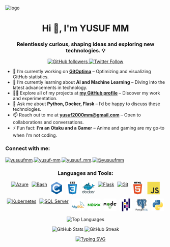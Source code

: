 ![logo](https://github.com/yusuufmm/yusuufmm/blob/main/codegif.gif)
<h1 align="center">Hi 👋, I'm YUSUF MM</h1>
<h3 align="center">Relentlessly curious, shaping ideas and exploring new technologies. 💡</h3>

<p align="center">
  <a href="https://github.com/yusuufmm">
    <img src="https://img.shields.io/github/followers/yusuufmm?style=social" alt="GitHub followers">
  </a>
  <a href="https://twitter.com/yusuufmm">
    <img src="https://img.shields.io/twitter/follow/yusuufmm?style=social" alt="Twitter Follow">
  </a>
</p>

- 🔭 I’m currently working on [**GitOptima**](https://github.com/yusuufmm/GitOptima) – Optimizing and visualizing GitHub statistics.
- 🌱 I’m currently learning about **AI and Machine Learning** – Diving into the latest advancements in technology.
- 👨‍💻 Explore all of my projects at [**my GitHub profile**](https://github.com/yusuufmm/) – Discover my work and experimentation.
- 💬 Ask me about **Python, Docker, Flask** – I’d be happy to discuss these technologies.
- 📫 Reach out to me at **yusuf2000mm@gmail.com** – Open to collaborations and conversations.
- ⚡ Fun fact: **I’m an Otaku and a Gamer** – Anime and gaming are my go-to when I'm not coding.

<h3 align="left">Connect with me:</h3>
<p align="left">
  <a href="https://twitter.com/yusuufmm" target="_blank">
    <img align="center" src="https://raw.githubusercontent.com/rahuldkjain/github-profile-readme-generator/master/src/images/icons/Social/twitter.svg" alt="yusuufmm" height="30" width="40" />
  </a>
  <a href="https://linkedin.com/in/yusuf-mm" target="_blank">
    <img align="center" src="https://raw.githubusercontent.com/rahuldkjain/github-profile-readme-generator/master/src/images/icons/Social/linked-in-alt.svg" alt="yusuf-mm" height="30" width="40" />
  </a>
  <a href="https://instagram.com/yusuuf_mm" target="_blank">
    <img align="center" src="https://raw.githubusercontent.com/rahuldkjain/github-profile-readme-generator/master/src/images/icons/Social/instagram.svg" alt="yusuuf_mm" height="30" width="40" />
  </a>
  <a href="https://medium.com/@yusuufmm" target="_blank">
    <img align="center" src="https://raw.githubusercontent.com/rahuldkjain/github-profile-readme-generator/master/src/images/icons/Social/medium.svg" alt="@yusuufmm" height="30" width="40" />
  </a>
</p>

<h3 align="center">Languages and Tools:</h3>
<p align="center" style="display: flex; flex-wrap: wrap; justify-content: center; gap: 10px; margin: 0;">
  <a href="https://azure.microsoft.com/en-in/" target="_blank" title="Azure">
    <img src="https://www.vectorlogo.zone/logos/microsoft_azure/microsoft_azure-icon.svg" alt="Azure" width="40" height="40"/>
  </a>
  <a href="https://www.gnu.org/software/bash/" target="_blank" title="Bash">
    <img src="https://www.vectorlogo.zone/logos/gnu_bash/gnu_bash-icon.svg" alt="Bash" width="40" height="40"/>
  </a>
  <a href="https://www.cprogramming.com/" target="_blank" title="C">
    <img src="https://raw.githubusercontent.com/devicons/devicon/master/icons/c/c-original.svg" alt="C" width="40" height="40"/>
  </a>
  <a href="https://www.w3schools.com/css/" target="_blank" title="CSS3">
    <img src="https://raw.githubusercontent.com/devicons/devicon/master/icons/css3/css3-original-wordmark.svg" alt="CSS3" width="40" height="40"/>
  </a>
  <a href="https://www.docker.com/" target="_blank" title="Docker">
    <img src="https://raw.githubusercontent.com/devicons/devicon/master/icons/docker/docker-original-wordmark.svg" alt="Docker" width="40" height="40"/>
  </a>
  <a href="https://flask.palletsprojects.com/" target="_blank" title="Flask">
    <img src="https://www.vectorlogo.zone/logos/pocoo_flask/pocoo_flask-icon.svg" alt="Flask" width="40" height="40"/>
  </a>
  <a href="https://git-scm.com/" target="_blank" title="Git">
    <img src="https://www.vectorlogo.zone/logos/git-scm/git-scm-icon.svg" alt="Git" width="40" height="40"/>
  </a>
  <a href="https://www.w3.org/html/" target="_blank" title="HTML5">
    <img src="https://raw.githubusercontent.com/devicons/devicon/master/icons/html5/html5-original-wordmark.svg" alt="HTML5" width="40" height="40"/>
  </a>
  <a href="https://developer.mozilla.org/en-US/docs/Web/JavaScript" target="_blank" title="JavaScript">
    <img src="https://raw.githubusercontent.com/devicons/devicon/master/icons/javascript/javascript-original.svg" alt="JavaScript" width="40" height="40"/>
  </a>
  <a href="https://kubernetes.io/" target="_blank" title="Kubernetes">
    <img src="https://www.vectorlogo.zone/logos/kubernetes/kubernetes-icon.svg" alt="Kubernetes" width="40" height="40"/>
  </a>
  <a href="https://www.microsoft.com/en-us/sql-server" target="_blank" title="SQL Server">
    <img src="https://www.svgrepo.com/show/303229/microsoft-sql-server-logo.svg" alt="SQL Server" width="40" height="40"/>
  </a>
  <a href="https://www.mysql.com/" target="_blank" title="MySQL">
    <img src="https://raw.githubusercontent.com/devicons/devicon/master/icons/mysql/mysql-original-wordmark.svg" alt="MySQL" width="40" height="40"/>
  </a>
  <a href="https://www.nginx.com/" target="_blank" title="Nginx">
    <img src="https://raw.githubusercontent.com/devicons/devicon/master/icons/nginx/nginx-original.svg" alt="Nginx" width="40" height="40"/>
  </a>
  <a href="https://nodejs.org/" target="_blank" title="Node.js">
    <img src="https://raw.githubusercontent.com/devicons/devicon/master/icons/nodejs/nodejs-original-wordmark.svg" alt="Node.js" width="40" height="40"/>
  </a>
  <a href="https://pandas.pydata.org/" target="_blank" title="Pandas">
    <img src="https://raw.githubusercontent.com/devicons/devicon/2ae2a900d2f041da66e950e4d48052658d850630/icons/pandas/pandas-original.svg" alt="Pandas" width="40" height="40"/>
  <a href="https://www.postgresql.org/" target="_blank" title="PostgreSQL">
    <img src="https://raw.githubusercontent.com/devicons/devicon/master/icons/postgresql/postgresql-original-wordmark.svg" alt="PostgreSQL" width="40" height="40"/>
  </a>
  <a href="https://www.python.org/" target="_blank" title="Python">
    <img src="https://raw.githubusercontent.com/devicons/devicon/master/icons/python/python-original.svg" alt="Python" width="40" height="40"/>
  </a>
</p>

<p align="center">
  <img src="https://github-readme-stats.vercel.app/api/top-langs?username=yusuufmm&show_icons=true&locale=en&layout=compact&theme=dark" alt="Top Languages" />
</p>

<p align="center">
  <img src="https://github-readme-stats.vercel.app/api?username=yusuufmm&show_icons=true&locale=en&theme=dark" alt="GitHub Stats" />
  <img src="https://github-readme-streak-stats.herokuapp.com/?user=yusuufmm&theme=dark" alt="GitHub Streak" />
</p>

<p align="center">
  <a href="https://git.io/typing-svg">
    <img src="https://readme-typing-svg.herokuapp.com?font=comfortaa&color=016EEA&size=24&width=500&lines=%F0%9F%93%9D+Researcher;%F0%9F%92%BB+Full-Stack+Developer;%F0%9F%9A%80+Student;%F0%9F%8C%8F+Aspiring+Entrepreneur" alt="Typing SVG" style="padding-left: 2rem;" />
  </a>
</p>
